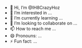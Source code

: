- 👋 Hi, I’m @IH8CrazyHoz
- 👀 I’m interested in ...
- 🌱 I’m currently learning ...
- 💞️ I’m looking to collaborate on ...
- 📫 How to reach me ...
- 😄 Pronouns: ...
- ⚡ Fun fact: ...

<!---
IH8CrazyHoz/IH8CrazyHoz is a ✨ special ✨ repository because its `README.md` (this file) appears on your GitHub profile.
You can click the Preview link to take a look at your changes.
--->
